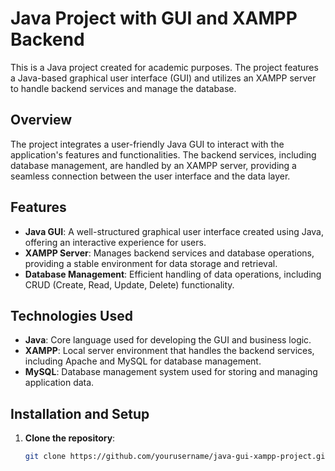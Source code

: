 # Java Project with GUI and XAMPP Backend

This is a Java project created for academic purposes. The project features a Java-based graphical user interface (GUI) and utilizes an XAMPP server to handle backend services and manage the database.

## Overview

The project integrates a user-friendly Java GUI to interact with the application's features and functionalities. The backend services, including database management, are handled by an XAMPP server, providing a seamless connection between the user interface and the data layer.

## Features

- **Java GUI**: A well-structured graphical user interface created using Java, offering an interactive experience for users.
- **XAMPP Server**: Manages backend services and database operations, providing a stable environment for data storage and retrieval.
- **Database Management**: Efficient handling of data operations, including CRUD (Create, Read, Update, Delete) functionality.

## Technologies Used

- **Java**: Core language used for developing the GUI and business logic.
- **XAMPP**: Local server environment that handles the backend services, including Apache and MySQL for database management.
- **MySQL**: Database management system used for storing and managing application data.

## Installation and Setup

1. **Clone the repository**:
   ```bash
   git clone https://github.com/yourusername/java-gui-xampp-project.git
